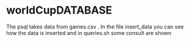 # worldCupDATABASE
The psql takes data from games.csv . In the file insert_data you can see how the data is inserted and in queries.sh some consult are shown
